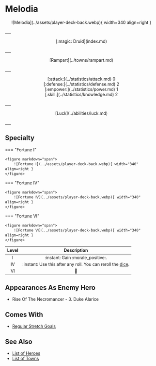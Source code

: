 # Melodia

<p style="text-align: center;" markdown>![Melodia](../assets/player-deck-back.webp){ width=340 align=right }</p>
___
<p style="text-align: center;" markdown>[:magic: Druid](index.md)</p>
___
<p style="text-align: center;" markdown>[Rampart](../towns/rampart.md)</p>
___

<p style="text-align: center;" markdown>[:attack:](../statistics/attack.md)&nbsp;0</br>[:defense:](../statistics/defense.md)&nbsp;2</br>[:empower:](../statistics/power.md)&nbsp;1</br>[:skill:](../statistics/knowledge.md)&nbsp;2</p>
___
<p style="text-align: center;" markdown>[Luck](../abilities/luck.md)</p>
___

## Specialty

=== "Fortune Ⅰ"

    <figure markdown="span">
        ![Fortune Ⅰ](../assets/player-deck-back.webp){ width="340" align=right }
    </figure>

=== "Fortune Ⅳ"

    <figure markdown="span">
        ![Fortune Ⅳ](../assets/player-deck-back.webp){ width="340" align=right }
    </figure>

=== "Fortune Ⅵ"

    <figure markdown="span">
        ![Fortune Ⅵ](../assets/player-deck-back.webp){ width="340" align=right }
    </figure>


| Level | Description |
| :---: | :---: |
| Ⅰ | :instant: Gain :morale_positive:. |
| Ⅳ | :instant: Use this after any roll. You can reroll the [dice](../dice.md). |
| Ⅵ | 🚧 |


## Appearances As Enemy Hero

- Rise Of The Necromancer - 3. Duke Alarice


## Comes With

- [Regular Stretch Goals](../content.md)


## See Also

- [List of Heroes](index.md)
- [List of Towns](../towns/index.md)


